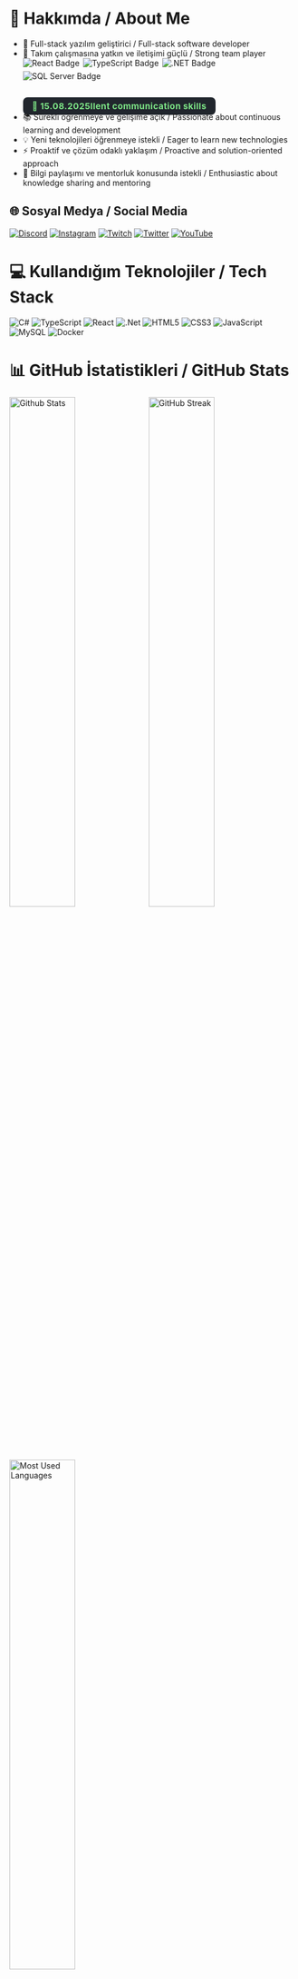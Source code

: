 # 💫 Hakkımda / About Me

- 🚀 Full-stack yazılım geliştirici / Full-stack software developer
- 👥 Takım çalışmasına yatkın ve iletişimi güçlü / Strong team player      <div style="margin-bottom:18px; display:flex; gap:6px; flex-wrap:wrap;">
        <img src="https://img.shields.io/badge/React-20232A?style=for-the-badge&logo=react&logoColor=61DAFB" alt="React Badge"/>
        <img src="https://img.shields.io/badge/TypeScript-007ACC?style=for-the-badge&logo=typescript&logoColor=white" alt="TypeScript Badge"/>
        <img src="https://img.shields.io/badge/.NET-512BD4?style=for-the-badge&logo=dotnet&logoColor=white" alt=".NET Badge"/>
        <img src="https://img.shields.io/badge/SQL%20Server-CC2927?style=for-the-badge&logo=microsoft-sql-server&logoColor=white" alt="SQL Server Badge"/>
      </div>
      <br>
      <div>
        <span style="background:#21262d; border-radius:8px; padding:6px 16px; color:#7ee787; font-size:1.08em; font-weight:700; letter-spacing:0.5px;">
          📅 15.08.2025llent communication skills
- 📚 Sürekli öğrenmeye ve gelişime açık / Passionate about continuous learning and development
- 💡 Yeni teknolojileri öğrenmeye istekli / Eager to learn new technologies
- ⚡ Proaktif ve çözüm odaklı yaklaşım / Proactive and solution-oriented approach
- 🤝 Bilgi paylaşımı ve mentorluk konusunda istekli / Enthusiastic about knowledge sharing and mentoring

## 🌐 Sosyal Medya / Social Media
[![Discord](https://img.shields.io/badge/Discord-%237289DA.svg?logo=discord&logoColor=white)](https://discord.gg/y68R7arX) 
[![Instagram](https://img.shields.io/badge/Instagram-%23E4405F.svg?logo=Instagram&logoColor=white)](https://instagram.com/polegut/) 
[![Twitch](https://img.shields.io/badge/Twitch-%239146FF.svg?logo=Twitch&logoColor=white)](https://twitch.tv/polegut) 
[![Twitter](https://img.shields.io/badge/Twitter-%231DA1F2.svg?logo=Twitter&logoColor=white)](https://twitter.com/polegut) 
[![YouTube](https://img.shields.io/badge/YouTube-%23FF0000.svg?logo=YouTube&logoColor=white)](https://youtube.com/channel/UCHrgDXcBzj-zxO_zueRr1rg)

# 💻 Kullandığım Teknolojiler / Tech Stack
![C#](https://img.shields.io/badge/c%23-%23239120.svg?style=for-the-badge&logo=c-sharp&logoColor=white) 
![TypeScript](https://img.shields.io/badge/typescript-%23007ACC.svg?style=for-the-badge&logo=typescript&logoColor=white) 
![React](https://img.shields.io/badge/react-%2320232a.svg?style=for-the-badge&logo=react&logoColor=%2361DAFB)
![.Net](https://img.shields.io/badge/.NET-5C2D91?style=for-the-badge&logo=.net&logoColor=white)
![HTML5](https://img.shields.io/badge/html5-%23E34F26.svg?style=for-the-badge&logo=html5&logoColor=white) 
![CSS3](https://img.shields.io/badge/css3-%231572B6.svg?style=for-the-badge&logo=css3&logoColor=white)
![JavaScript](https://img.shields.io/badge/javascript-%23323330.svg?style=for-the-badge&logo=javascript&logoColor=%23F7DF1E)
![MySQL](https://img.shields.io/badge/mysql-%2300f.svg?style=for-the-badge&logo=mysql&logoColor=white)
![Docker](https://img.shields.io/badge/docker-%230db7ed.svg?style=for-the-badge&logo=docker&logoColor=white)

# 📊 GitHub İstatistikleri / GitHub Stats
<div align-items="center">
  <img src="https://github-readme-stats.vercel.app/api?username=emirdnz&theme=dark&hide_border=true&include_all_commits=true&count_private=true" width="48%" alt="Github Stats"/>
  <img src="https://github-readme-streak-stats.herokuapp.com/?user=emirdnz&theme=dark&hide_border=true" width="48%" alt="GitHub Streak"/>
  <img src="https://github-readme-stats.vercel.app/api/top-langs/?username=emirdnz&theme=dark&hide_border=true&include_all_commits=true&count_private=true&layout=compact" width="48%" alt="Most Used Languages"/>
</div>

## 🚀 Gelecek Olan Projelerim / Upcoming Projects
<!-- 1. Proje -->
<table cellpadding="0" cellspacing="0" width="100%">
  <tr style="vertical-align:top;">    
    <td width="50%" valign="top"
        style="background:linear-gradient(135deg,#232526 0%,#414345 100%);border:1px solid #30363d;border-radius:20px;padding:36px 32px;margin:0 8px 36px 0;box-shadow:0 6px 32px #00000044;vertical-align:top;"><div style="display:flex; align-items:center; gap:16px; margin-bottom:16px;"><img src="https://img.icons8.com/?size=100&id=Y8iLfEJeABbG&format=png&color=000000" alt="Bus Ticket Icon" width="40"/><span style="color:#fff; font-size:2em; font-weight:1000; letter-spacing:1px; font-family:'Segoe UI Black', 'Arial Black', Arial, sans-serif;">
          Otobüs Bilet Sistemi
        </span>
      </div>
      <hr style="border:0; border-top:2px solid #fff; margin:8px 0 16px 0;">
      <div style="color:#b3bfc9; font-size:1.13em; margin-bottom:8px; font-weight:500;">
        Otobüs biletlerini çevrimiçi satma, rezervasyonları yönetme ve yolcu bilgilerini takip etme platformu.
      </div>
      <br>
      <div style="color:#b3bfc9; font-size:1.13em; margin-bottom:22px; font-weight:500;">
        Online bus ticket sales, reservation management, and passenger tracking platform.
      </div>
      <br>      <div style="margin-bottom:18px; display:flex; gap:6px; flex-wrap:wrap;">
        <img src="https://img.shields.io/badge/React-20232A?style=for-the-badge&logo=react&logoColor=61DAFB" alt="React Badge"/>
        <img src="https://img.shields.io/badge/TypeScript-007ACC?style=for-the-badge&logo=typescript&logoColor=white" alt="TypeScript Badge"/>
        <img src="https://img.shields.io/badge/.NET-512BD4?style=for-the-badge&logo=dotnet&logoColor=white" alt=".NET Badge"/>
        <img src="https://img.shields.io/badge/SQL%20Server-CC2927?style=for-the-badge&logo=microsoft-sql-server&logoColor=white" alt="SQL Server Badge"/>
      </div>
      <br>      <div>
        <span style="background:#21262d; border-radius:8px; padding:6px 16px; color:#7ee787; font-size:1.08em; font-weight:700; letter-spacing:0.5px;">          📅 30.08.2026
          <span style="color:#b3bfc9; font-size:0.95em; margin-left:8px;">
            | Tahmini Bitiş / Estimated Finish
          </span>
        </span><div style="margin-top:12px;">
          <img src="https://img.shields.io/badge/Status-Development-grey?style=flat&logo=github" alt="Development Badge" style="margin:3px;"/>
          <img src="https://img.shields.io/badge/In%20Progress-007bff?style=flat&logo=github&logoColor=white" alt="In Progress Badge" style="margin:3px;"/>
        </div>
      </div>
    </td>
    <!-- 2. Proje -->
    <td width="50%" valign="top"
        style="background:linear-gradient(135deg,#232526 0%,#414345 100%);border:1px solid #30363d;border-radius:20px;padding:36px 32px;margin:0 0 36px 8px;box-shadow:0 6px 32px #00000044;vertical-align:top;">      <div style="display:flex; align-items:center; gap:16px; margin-bottom:16px;">        <img src="https://cdn-icons-png.flaticon.com/512/2830/2830069.png" alt="Bank Icon" width="40"/>        <span style="color:#fff; font-size:2em; font-weight:1000; letter-spacing:1px; font-family:'Segoe UI Black', 'Arial Black', Arial, sans-serif;">
          Banka Sistemi
        </span>
      </div>
      <hr style="border:0; border-top:2px solid #fff; margin:8px 0 16px 0;">
      <div style="color:#b3bfc9; font-size:1.13em; margin-bottom:8px; font-weight:500;">
        Hesap açma, bakiye sorgulama, para yatırma/çekme ve müşteri işlemlerini yöneten temel bankacılık modülü.
      </div>
      <br>
      <div style="color:#b3bfc9; font-size:1.13em; margin-bottom:22px; font-weight:500;">
        Basic banking module for account opening, balance inquiry, deposit/withdrawal, and customer operations.
      </div>
      <br>      <div style="margin-bottom:18px; display:flex; gap:6px; flex-wrap:wrap;">
        <img src="https://img.shields.io/badge/React-20232A?style=for-the-badge&logo=react&logoColor=61DAFB" alt="React Badge"/>
        <img src="https://img.shields.io/badge/TypeScript-007ACC?style=for-the-badge&logo=typescript&logoColor=white" alt="TypeScript Badge"/>
        <img src="https://img.shields.io/badge/.NET-512BD4?style=for-the-badge&logo=dotnet&logoColor=white" alt=".NET Badge"/>
        <img src="https://img.shields.io/badge/SQL%20Server-CC2927?style=for-the-badge&logo=microsoft-sql-server&logoColor=white" alt="SQL Server Badge"/>
      </div>
      <br>
      <div>
        <span style="background:#21262d; border-radius:8px; padding:6px 16px; color:#7ee787; font-size:1.08em; font-weight:700; letter-spacing:0.5px;">          📅 30.08.2026
          <span style="color:#b3bfc9; font-size:0.95em; margin-left:8px;">
            | Tahmini Bitiş / Estimated Finish
          </span>
        </span>
        <div style="margin-top:12px;">
          <img src="https://img.shields.io/badge/Development-grey?style=flat&logo=github" alt="Development Badge" style="margin:3px;"/>
          <img src="https://img.shields.io/badge/In%20Progress-007bff?style=flat&logo=github&logoColor=white" alt="In Progress Badge" style="margin:3px;"/>
        </div>
      </div>
    </td>
  </tr>
  <tr style="vertical-align:top;">
    <!-- 3. Proje -->
    <td width="50%" valign="top"
        style="background:linear-gradient(135deg,#232526 0%,#414345 100%);border:1px solid #30363d;border-radius:20px;padding:36px 32px;margin:0 8px 36px 0;box-shadow:0 6px 32px #00000044;vertical-align:top;">      <div style="display:flex; align-items:center; gap:16px; margin-bottom:16px;">        <img src="https://cdn-icons-png.flaticon.com/512/2518/2518496.png" alt="Mobile Banking Icon" width="40"/>        <span style="color:#fff; font-size:2em; font-weight:1000; letter-spacing:1px; font-family:'Segoe UI Black', 'Arial Black', Arial, sans-serif;">
          Mobil Banka Uygulaması
        </span>
      </div>
      <hr style="border:0; border-top:2px solid #fff; margin:8px 0 16px 0;">
      <div style="color:#b3bfc9; font-size:1.13em; margin-bottom:8px; font-weight:500;">
        Akıllı telefon ve tabletler için optimize edilmiş; kullanıcı dostu arayüzle bankacılık işlemlerini mobilde sunan uygulama.
      </div>
      <br>
      <div style="color:#b3bfc9; font-size:1.13em; margin-bottom:22px; font-weight:500;">
        Mobile banking app optimized for smartphones and tablets with user-friendly interface.
      </div>
      <br>      <div style="margin-bottom:18px; display:flex; gap:6px; flex-wrap:wrap;">
        <img src="https://img.shields.io/badge/React-20232A?style=for-the-badge&logo=react&logoColor=61DAFB" alt="React Badge"/>
        <img src="https://img.shields.io/badge/TypeScript-007ACC?style=for-the-badge&logo=typescript&logoColor=white" alt="TypeScript Badge"/>
        <img src="https://img.shields.io/badge/.NET-512BD4?style=for-the-badge&logo=dotnet&logoColor=white" alt=".NET Badge"/>
        <img src="https://img.shields.io/badge/SQL%20Server-CC2927?style=for-the-badge&logo=microsoft-sql-server&logoColor=white" alt="SQL Server Badge"/>
      </div>
      <br>
      <div>
        <span style="background:#21262d; border-radius:8px; padding:6px 16px; color:#7ee787; font-size:1.08em; font-weight:700; letter-spacing:0.5px;">          📅 30.08.2026
          <span style="color:#b3bfc9; font-size:0.95em; margin-left:8px;">
            | Tahmini Bitiş / Estimated Finish
          </span>
        </span>
        <div style="margin-top:12px;">
          <img src="https://img.shields.io/badge/Development-grey?style=flat&logo=github" alt="Development Badge" style="margin:3px;"/>
          <img src="https://img.shields.io/badge/In%20Progress-007bff?style=flat&logo=github&logoColor=white" alt="In Progress Badge" style="margin:3px;"/>
        </div>
      </div>
    </td>
    <!-- 4. Proje -->
    <td width="50%" valign="top"
        style="background:linear-gradient(135deg,#232526 0%,#414345 100%);border:1px solid #30363d;border-radius:20px;padding:36px 32px;margin:0 0 36px 8px;box-shadow:0 6px 32px #00000044;vertical-align:top;">      <div style="display:flex; align-items:center; gap:16px; margin-bottom:16px;">        <img src="https://cdn-icons-png.flaticon.com/512/3731/3731166.png" alt="ATM Icon" width="40"/>
        <span style="color:#fff; font-size:2em; font-weight:1000; letter-spacing:1px; font-family:'Segoe UI Black', 'Arial Black', Arial, sans-serif;">
          ATM Simülasyonu
        </span>
      </div>
      <hr style="border:0; border-top:2px solid #fff; margin:8px 0 16px 0;">
      <div style="color:#b3bfc9; font-size:1.13em; margin-bottom:8px; font-weight:500;">
        ATM cihaz simülasyonu; kart okuma, PIN doğrulama, para çekme/yatırma ve fiş basma gibi işlevleri içeriyor.
      </div>
      <br>
      <div style="color:#b3bfc9; font-size:1.13em; margin-bottom:22px; font-weight:500;">
        ATM device simulation with card reading, PIN verification, cash withdrawal/deposit, and receipt printing.
      </div>
      <br>      <div style="margin-bottom:18px; display:flex; gap:6px; flex-wrap:wrap;">
        <img src="https://img.shields.io/badge/React-20232A?style=for-the-badge&logo=react&logoColor=61DAFB" alt="React Badge"/>
        <img src="https://img.shields.io/badge/TypeScript-007ACC?style=for-the-badge&logo=typescript&logoColor=white" alt="TypeScript Badge"/>
        <img src="https://img.shields.io/badge/.NET-512BD4?style=for-the-badge&logo=dotnet&logoColor=white" alt=".NET Badge"/>
        <img src="https://img.shields.io/badge/SQL%20Server-CC2927?style=for-the-badge&logo=microsoft-sql-server&logoColor=white" alt="SQL Server Badge"/>
      </div>
      <br>
      <div>
        <span style="background:#21262d; border-radius:8px; padding:6px 16px; color:#7ee787; font-size:1.08em; font-weight:700; letter-spacing:0.5px;">          📅 30.08.2026
          <span style="color:#b3bfc9; font-size:0.95em; margin-left:8px;">
            | Tahmini Bitiş / Estimated Finish
          </span>
        </span>
        <div style="margin-top:12px;">
          <img src="https://img.shields.io/badge/Development-grey?style=flat&logo=github" alt="Development Badge" style="margin:3px;"/>
          <img src="https://img.shields.io/badge/In%20Progress-007bff?style=flat&logo=github&logoColor=white" alt="In Progress Badge" style="margin:3px;"/>
        </div>
      </div>
    </td>
  </tr>
  <tr style="vertical-align:top;">
    <!-- 5. Proje -->
    <td width="50%" valign="top"
        style="background:linear-gradient(135deg,#232526 0%,#414345 100%);border:1px solid #30363d;border-radius:20px;padding:36px 32px;margin:0 8px 36px 0;box-shadow:0 6px 32px #00000044;vertical-align:top;">      <div style="display:flex; align-items:center; gap:16px; margin-bottom:16px;">        <img src="https://cdn-icons-png.flaticon.com/512/5847/5847169.png" alt="Machine Automation Icon" width="40"/>        <span style="color:#fff; font-size:2em; font-weight:1000; letter-spacing:1px; font-family:'Segoe UI Black', 'Arial Black', Arial, sans-serif;">
          CNC Makine Otomasyonu
        </span>
      </div>
      <hr style="border:0; border-top:2px solid #fff; margin:8px 0 16px 0;">
      <div style="color:#b3bfc9; font-size:1.13em; margin-bottom:8px; font-weight:500;">
        CNC makinelerindeki iş emirlerini otomatik sıraya koyup kontrol eden, süreç bildirimleriyle üretimi izleyen kontrol sistemi.
      </div>
      <br>
      <div style="color:#b3bfc9; font-size:1.13em; margin-bottom:22px; font-weight:500;">
        Control system for automating job orders and monitoring production in CNC machines with process notifications.
      </div>
      <br>      <div style="margin-bottom:18px; display:flex; gap:6px; flex-wrap:wrap;">
        <img src="https://img.shields.io/badge/React-20232A?style=for-the-badge&logo=react&logoColor=61DAFB" alt="React Badge"/>
        <img src="https://img.shields.io/badge/TypeScript-007ACC?style=for-the-badge&logo=typescript&logoColor=white" alt="TypeScript Badge"/>
        <img src="https://img.shields.io/badge/.NET-512BD4?style=for-the-badge&logo=dotnet&logoColor=white" alt=".NET Badge"/>
        <img src="https://img.shields.io/badge/SignalR/WebSocket-6DB33F?style=for-the-badge&logo=websocket&logoColor=white" alt="SignalR Badge"/>
        <img src="https://img.shields.io/badge/SQL%20Server-CC2927?style=for-the-badge&logo=microsoft-sql-server&logoColor=white" alt="SQL Server Badge"/>
      </div>
      <br>
      <div>
        <span style="background:#21262d; border-radius:8px; padding:6px 16px; color:#7ee787; font-size:1.08em; font-weight:700; letter-spacing:0.5px;">          📅 30.08.2026
          <span style="color:#b3bfc9; font-size:0.95em; margin-left:8px;">
            | Tahmini Bitiş / Estimated Finish
          </span>
        </span>
        <div style="margin-top:12px;">
          <img src="https://img.shields.io/badge/Development-grey?style=flat&logo=github" alt="Development Badge" style="margin:3px;"/>
          <img src="https://img.shields.io/badge/In%20Progress-007bff?style=flat&logo=github&logoColor=white" alt="In Progress Badge" style="margin:3px;"/>
        </div>
      </div>
    </td>
    <!-- 6. Proje -->
    <td width="50%" valign="top"
        style="background:linear-gradient(135deg,#232526 0%,#414345 100%);border:1px solid #30363d;border-radius:20px;padding:36px 32px;margin:0 0 36px 8px;box-shadow:0 6px 32px #00000044;vertical-align:top;">      <div style="display:flex; align-items:center; gap:16px; margin-bottom:16px;">        <img src="https://cdn-icons-png.flaticon.com/512/8635/8635521.png" alt="Blog Icon" width="40"/>        <span style="color:#fff; font-size:2em; font-weight:1000; letter-spacing:1px; font-family:'Segoe UI Black', 'Arial Black', Arial, sans-serif;">
          Kişisel Blog Sitesi
        </span>
      </div>
      <hr style="border:0; border-top:2px solid #fff; margin:8px 0 16px 0;">
      <div style="color:#b3bfc9; font-size:1.13em; margin-bottom:8px; font-weight:500;">
        Kullanıcının yazılarını oluşturup düzenleyebileceği, kategori ve etiketlerle içerik yönetimi sunan kişisel blog CMS’i.
      </div>
      <br>
      <div style="color:#b3bfc9; font-size:1.13em; margin-bottom:22px; font-weight:500;">
        Personal blog CMS for creating, editing posts and managing content with categories and tags.
      </div>
      <br>      <div style="margin-bottom:18px; display:flex; gap:6px; flex-wrap:wrap;">
        <img src="https://img.shields.io/badge/React-20232A?style=for-the-badge&logo=react&logoColor=61DAFB" alt="React Badge"/>
        <img src="https://img.shields.io/badge/TypeScript-007ACC?style=for-the-badge&logo=typescript&logoColor=white" alt="TypeScript Badge"/>
        <img src="https://img.shields.io/badge/.NET-512BD4?style=for-the-badge&logo=dotnet&logoColor=white" alt=".NET Badge"/>
        <img src="https://img.shields.io/badge/SQL%20Server-CC2927?style=for-the-badge&logo=microsoft-sql-server&logoColor=white" alt="SQL Server Badge"/>
      </div>
      <br>
      <div>
        <span style="background:#21262d; border-radius:8px; padding:6px 16px; color:#7ee787; font-size:1.08em; font-weight:700; letter-spacing:0.5px;">          📅 30.08.2026
          <span style="color:#b3bfc9; font-size:0.95em; margin-left:8px;">
            | Tahmini Bitiş / Estimated Finish
          </span>
        </span>
        <div style="margin-top:12px;">
          <img src="https://img.shields.io/badge/Development-grey?style=flat&logo=github" alt="Development Badge" style="margin:3px;"/>
          <img src="https://img.shields.io/badge/In%20Progress-007bff?style=flat&logo=github&logoColor=white" alt="In Progress Badge" style="margin:3px;"/>
        </div>
      </div>
    </td>
  </tr>
  <tr style="vertical-align:top;">
    <!-- 7. Proje -->
    <td width="50%" valign="top"
        style="background:linear-gradient(135deg,#232526 0%,#414345 100%);border:1px solid #30363d;border-radius:20px;padding:36px 32px;margin:0 8px 36px 0;box-shadow:0 6px 32px #00000044;vertical-align:top;">      <div style="display:flex; align-items:center; gap:16px; margin-bottom:16px;">        <img src="https://cdn-icons-png.flaticon.com/512/8382/8382834.png" alt="HR System Icon" width="40"/>        <span style="color:#fff; font-size:2em; font-weight:1000; letter-spacing:1px; font-family:'Segoe UI Black', 'Arial Black', Arial, sans-serif;">
          İnsan Kaynakları Sistemi
        </span>
      </div>
      <hr style="border:0; border-top:2px solid #fff; margin:8px 0 16px 0;">      <div style="color:#b3bfc9; font-size:1.13em; margin-bottom:8px; font-weight:500;">
        İşe alım, personel verileri, izin ve puantaj takibi gibi insan kaynakları süreçlerini yöneten panel.
        <br><span style="color:#f39c12; font-weight:700; margin-top:6px; display:inline-block;">⚠️ This is a school project</span>
      </div>
      <br>
      <div style="color:#b3bfc9; font-size:1.13em; margin-bottom:22px; font-weight:500;">
        HR panel for recruitment, personnel data, leave and payroll tracking.
      </div>
      <br>      <div style="margin-bottom:18px; display:flex; gap:6px; flex-wrap:wrap;">
        <img src="https://img.shields.io/badge/React-20232A?style=for-the-badge&logo=react&logoColor=61DAFB" alt="React Badge"/>
        <img src="https://img.shields.io/badge/TypeScript-007ACC?style=for-the-badge&logo=typescript&logoColor=white" alt="TypeScript Badge"/>
        <img src="https://img.shields.io/badge/.NET-512BD4?style=for-the-badge&logo=dotnet&logoColor=white" alt=".NET Badge"/>
        <img src="https://img.shields.io/badge/SQL%20Server-CC2927?style=for-the-badge&logo=microsoft-sql-server&logoColor=white" alt="SQL Server Badge"/>
      </div>
      <br>
      <div>
        <span style="background:#21262d; border-radius:8px; padding:6px 16px; color:#7ee787; font-size:1.08em; font-weight:700; letter-spacing:0.5px;">          📅 30.08.2026
          <span style="color:#b3bfc9; font-size:0.95em; margin-left:8px;">
            | Tahmini Bitiş / Estimated Finish
          </span>
        </span>
        <div style="margin-top:12px;">
          <img src="https://img.shields.io/badge/Development-grey?style=flat&logo=github" alt="Development Badge" style="margin:3px;"/>
          <img src="https://img.shields.io/badge/In%20Progress-007bff?style=flat&logo=github&logoColor=white" alt="In Progress Badge" style="margin:3px;"/>
        </div>
      </div>
    </td>
    <!-- 8. Proje -->
    <td width="50%" valign="top"
        style="background:linear-gradient(135deg,#232526 0%,#414345 100%);border:1px solid #30363d;border-radius:20px;padding:36px 32px;margin:0 0 36px 8px;box-shadow:0 6px 32px #00000044;vertical-align:top;">      <div style="display:flex; align-items:center; gap:16px; margin-bottom:16px;">        <img src="https://cdn-icons-png.flaticon.com/512/5968/5968217.png" alt="Amazon Icon" width="40"/>        <span style="color:#fff; font-size:2em; font-weight:1000; letter-spacing:1px; font-family:'Segoe UI Black', 'Arial Black', Arial, sans-serif;">
          Amazon E-Ticaret Klonu
        </span>
      </div>
      <hr style="border:0; border-top:2px solid #fff; margin:8px 0 16px 0;">      <div style="color:#b3bfc9; font-size:1.13em; margin-bottom:8px; font-weight:500;">
        Ürün listeleme, sepet, ödeme entegrasyonu ve kullanıcı profili yönetimini barındıran e-ticaret klon uygulaması.
        <br><span style="color:#f39c12; font-weight:700; margin-top:6px; display:inline-block;">⚠️ This is a school project</span>
      </div>
      <br>
      <div style="color:#b3bfc9; font-size:1.13em; margin-bottom:22px; font-weight:500;">
        E-commerce clone app with product listing, cart, payment integration and user profile management.
      </div>
      <br>      <div style="margin-bottom:18px; display:flex; gap:6px; flex-wrap:wrap;">
        <img src="https://img.shields.io/badge/React-20232A?style=for-the-badge&logo=react&logoColor=61DAFB" alt="React Badge"/>
        <img src="https://img.shields.io/badge/TypeScript-007ACC?style=for-the-badge&logo=typescript&logoColor=white" alt="TypeScript Badge"/>
        <img src="https://img.shields.io/badge/.NET-512BD4?style=for-the-badge&logo=dotnet&logoColor=white" alt=".NET Badge"/>
        <img src="https://img.shields.io/badge/SQL%20Server-CC2927?style=for-the-badge&logo=microsoft-sql-server&logoColor=white" alt="SQL Server Badge"/>
      </div>
      <br>
      <div>
        <span style="background:#21262d; border-radius:8px; padding:6px 16px; color:#7ee787; font-size:1.08em; font-weight:700; letter-spacing:0.5px;">          📅 30.08.2026
          <span style="color:#b3bfc9; font-size:0.95em; margin-left:8px;">
            | Tahmini Bitiş / Estimated Finish
          </span>
        </span>
        <div style="margin-top:12px;">
          <img src="https://img.shields.io/badge/Development-grey?style=flat&logo=github" alt="Development Badge" style="margin:3px;"/>
          <img src="https://img.shields.io/badge/In%20Progress-007bff?style=flat&logo=github&logoColor=white" alt="In Progress Badge" style="margin:3px;"/>
        </div>
      </div>
    </td>
  </tr>
  <tr>
    <!-- 9. Proje -->
    <td width="50%" valign="top"
        style="background:linear-gradient(135deg,#232526 0%,#414345 100%);
               border:1px solid #30363d;
               border-radius:20px;
               padding:36px 32px;
               margin:0 8px 36px 0;
               box-shadow:0 6px 32px #00000044;">
      <div style="display:flex; align-items:center; gap:16px; margin-bottom:16px;">        <img src="https://cdn-icons-png.flaticon.com/512/8090/8090438.png" alt="Restaurant Menu Icon" width="40"/>        <span style="color:#fff; font-size:2em; font-weight:1000; letter-spacing:1px; font-family:'Segoe UI Black', 'Arial Black', Arial, sans-serif;">
          Restoran Menü Yönetimi
        </span>
      </div>
      <hr style="border:0; border-top:2px solid #fff; margin:8px 0 16px 0;">      <div style="color:#b3bfc9; font-size:1.13em; margin-bottom:8px; font-weight:500;">
        Restoranlardaki menü öğelerini yönetme, kategori ve fiyatlandırma ekleme/çıkarma işlemlerini kolaylaştıran sistem.
        <br><span style="color:#f39c12; font-weight:700; margin-top:6px; display:inline-block;">⚠️ This is a school project</span>
      </div>
      <br>
      <div style="color:#b3bfc9; font-size:1.13em; margin-bottom:22px; font-weight:500;">
        System for managing restaurant menu items, categories and pricing.
      </div>
      <br>      <div style="margin-bottom:18px; display:flex; gap:6px; flex-wrap:wrap;">
        <img src="https://img.shields.io/badge/React-20232A?style=for-the-badge&logo=react&logoColor=61DAFB" alt="React Badge"/>
        <img src="https://img.shields.io/badge/TypeScript-007ACC?style=for-the-badge&logo=typescript&logoColor=white" alt="TypeScript Badge"/>
        <img src="https://img.shields.io/badge/.NET-512BD4?style=for-the-badge&logo=dotnet&logoColor=white" alt=".NET Badge"/>
        <img src="https://img.shields.io/badge/SQL%20Server-CC2927?style=for-the-badge&logo=microsoft-sql-server&logoColor=white" alt="SQL Server Badge"/>
      </div>
      <br>
      <div>
        <span style="background:#21262d; border-radius:8px; padding:6px 16px; color:#7ee787; font-size:1.08em; font-weight:700; letter-spacing:0.5px;">          📅 30.08.2026
          <span style="color:#b3bfc9; font-size:0.95em; margin-left:8px;">
            | Tahmini Bitiş / Estimated Finish
          </span>
        </span>
        <div style="margin-top:12px;">
          <img src="https://img.shields.io/badge/Development-grey?style=flat&logo=github" alt="Development Badge" style="margin:3px;"/>
          <img src="https://img.shields.io/badge/In%20Progress-007bff?style=flat&logo=github&logoColor=white" alt="In Progress Badge" style="margin:3px;"/>
        </div>
      </div>
    </td>
  </tr>
  <tr>
    <!-- 10. Proje -->
    <td width="50%" valign="top"
        style="background:linear-gradient(135deg,#232526 0%,#414345 100%);
               border:1px solid #30363d;
               border-radius:20px;
               padding:36px 32px;
               margin:0 0 36px 8px;
               box-shadow:0 6px 32px #00000044;">
      <div style="display:flex; align-items:center; gap:16px; margin-bottom:16px;">        <img src="https://cdn-icons-png.flaticon.com/512/5968/5968756.png" alt="Discord Icon" width="40"/>        <span style="color:#fff; font-size:2em; font-weight:1000; letter-spacing:1px; font-family:'Segoe UI Black', 'Arial Black', Arial, sans-serif;">
          Discord Bot Uygulaması
        </span>
      </div>
      <hr style="border:0; border-top:2px solid #fff; margin:8px 0 16px 0;">
      <div style="color:#b3bfc9; font-size:1.13em; margin-bottom:8px; font-weight:500;">
        Discord sunucularında moderasyon, komut yönetimi ve otomatik bildirimler yapabilen bot altyapısı.
      </div>
      <br>
      <div style="color:#b3bfc9; font-size:1.13em; margin-bottom:22px; font-weight:500;">
        Discord bot infrastructure for moderation, command management and automatic notifications.
      </div>
      <br>      <div style="margin-bottom:18px; display:flex; gap:6px; flex-wrap:wrap;">
        <img src="https://img.shields.io/badge/C%23-239120?style=for-the-badge&logo=c-sharp&logoColor=white" alt="C# Badge"/>
        <img src="https://img.shields.io/badge/Discord.Net-5865F2?style=for-the-badge&logo=discord&logoColor=white" alt="Discord.Net Badge"/>
        <img src="https://img.shields.io/badge/.NET-512BD4?style=for-the-badge&logo=dotnet&logoColor=white" alt=".NET Badge"/>
        <img src="https://img.shields.io/badge/SQLite-003B57?style=for-the-badge&logo=sqlite&logoColor=white" alt="SQLite Badge"/>
      </div>
      <br>
      <div>
        <span style="background:#21262d; border-radius:8px; padding:6px 16px; color:#7ee787; font-size:1.08em; font-weight:700; letter-spacing:0.5px;">          📅 30.08.2026
          <span style="color:#b3bfc9; font-size:0.95em; margin-left:8px;">
            | Tahmini Bitiş / Estimated Finish
          </span>
        </span>
        <div style="margin-top:12px;">
          <img src="https://img.shields.io/badge/Development-grey?style=flat&logo=github" alt="Development Badge" style="margin:3px;"/>
          <img src="https://img.shields.io/badge/In%20Progress-007bff?style=flat&logo=github&logoColor=white" alt="In Progress Badge" style="margin:3px;"/>
        </div>
      </div>
    </td>
  </tr>
  <tr>
    <!-- 11. Proje -->
    <td width="50%" valign="top"
        style="background:linear-gradient(135deg,#232526 0%,#414345 100%);
               border:2px solid #2ecc71;
               border-radius:20px;
               padding:36px 32px;
               margin:0 8px 36px 0;
               box-shadow:0 6px 32px #00000044;">      <div style="display:flex; align-items:center; gap:16px; margin-bottom:16px;">        <img src="https://cdn-icons-png.flaticon.com/512/4876/4876647.png" alt="CNC Website Icon" width="40"/>        <span style="color:#2ecc71; font-size:2em; font-weight:1000; letter-spacing:1px; font-family:'Segoe UI Black', 'Arial Black', Arial, sans-serif;">
          CNC Kurumsal Web Sitesi
        </span>
      </div>
      <hr style="border:0; border-top:2px solid #2ecc71; margin:8px 0 16px 0;">
      <div style="color:#b3bfc9; font-size:1.13em; margin-bottom:8px; font-weight:500;">
        ✅ <b>Proje tamamlandı!</b> <br>
        Emir Otomat CNC’nin ürün tanıtımı, teknik çizim yükleme ve teklif alma formu içeren kurumsal web sitesi.
      </div>
      <br>
      <div style="color:#b3bfc9; font-size:1.13em; margin-bottom:22px; font-weight:500;">
        ✅ <b>Project completed!</b> <br>
        Corporate website for Emir Otomat CNC with product showcase, technical drawing upload and quotation form.
      </div>
      <br>      <div style="margin-bottom:18px; display:flex; gap:6px; flex-wrap:wrap;">
        <img src="https://img.shields.io/badge/React-20232A?style=for-the-badge&logo=react&logoColor=61DAFB" alt="React Badge"/>
        <img src="https://img.shields.io/badge/TypeScript-007ACC?style=for-the-badge&logo=typescript&logoColor=white" alt="TypeScript Badge"/>
        <img src="https://img.shields.io/badge/.NET-512BD4?style=for-the-badge&logo=dotnet&logoColor=white" alt=".NET Badge"/>
        <img src="https://img.shields.io/badge/SQL%20Server-CC2927?style=for-the-badge&logo=microsoft-sql-server&logoColor=white" alt="SQL Server Badge"/>
      </div>
      <br>
      <div>
        <span style="background:#21262d; border-radius:8px; padding:6px 16px; color:#2ecc71; font-size:1.08em; font-weight:700; letter-spacing:0.5px;">
          🏁 TAMAMLANDI / COMPLETED
        </span>
        <div style="margin-top:12px;">
          <img src="https://img.shields.io/badge/Completed-2ecc71?style=flat&logo=github&logoColor=white" alt="Completed Badge" style="margin:3px;"/>
        </div>
      </div>
    </td>
    <!-- 12. Proje -->
    <td width="50%" valign="top"
        style="background:linear-gradient(135deg,#232526 0%,#414345 100%);
               border:1px solid #30363d;
               border-radius:20px;
               padding:36px 32px;
               margin:0 0 36px 8px;
               box-shadow:0 6px 32px #00000044;">      <div style="display:flex; align-items:center; gap:16px; margin-bottom:16px;">        <img src="https://cdn-icons-png.flaticon.com/512/3387/3387987.png" alt="Corporate Website Icon" width="40"/>        <span style="color:#fff; font-size:2em; font-weight:1000; letter-spacing:1px; font-family:'Segoe UI Black', 'Arial Black', Arial, sans-serif;">
          Kurumsal Web Siteleri
        </span>
      </div>
      <hr style="border:0; border-top:2px solid #fff; margin:8px 0 16px 0;">
      <div style="color:#b3bfc9; font-size:1.13em; margin-bottom:8px; font-weight:500;">
        Deniz Holding ve bağlı birimlerinin kurumsal tanıtım, hizmet ve iletişim bilgilerini sunan üç ayrı web sitesi.
      </div>
      <br>
      <div style="color:#b3bfc9; font-size:1.13em; margin-bottom:22px; font-weight:500;">
        Three corporate websites for Deniz Holding and its subsidiaries.
      </div>
      <br>      <div style="margin-bottom:18px; display:flex; gap:6px; flex-wrap:wrap;">
        <img src="https://img.shields.io/badge/React-20232A?style=for-the-badge&logo=react&logoColor=61DAFB" alt="React Badge"/>
        <img src="https://img.shields.io/badge/TypeScript-007ACC?style=for-the-badge&logo=typescript&logoColor=white" alt="TypeScript Badge"/>
        <img src="https://img.shields.io/badge/.NET-512BD4?style=for-the-badge&logo=dotnet&logoColor=white" alt=".NET Badge"/>
        <img src="https://img.shields.io/badge/SQL%20Server-CC2927?style=for-the-badge&logo=microsoft-sql-server&logoColor=white" alt="SQL Server Badge"/>
      </div>
      <br>
      <div>
        <span style="background:#21262d; border-radius:8px; padding:6px 16px; color:#7ee787; font-size:1.08em; font-weight:700; letter-spacing:0.5px;">          📅 30.08.2026
          <span style="color:#b3bfc9; font-size:0.95em; margin-left:8px;">
            | Tahmini Bitiş / Estimated Finish
          </span>
        </span>
        <div style="margin-top:12px;">
          <img src="https://img.shields.io/badge/Development-grey?style=flat&logo=github" alt="Development Badge" style="margin:3px;"/>
          <img src="https://img.shields.io/badge/In%20Progress-007bff?style=flat&logo=github&logoColor=white" alt="In Progress Badge" style="margin:3px;"/>
        </div>
      </div>
    </td>
  </tr>
  <tr>
    <!-- 13. Proje -->
    <td width="50%" valign="top"
        style="background:linear-gradient(135deg,#232526 0%,#414345 100%);
               border:1px solid #30363d;
               border-radius:20px;
               padding:36px 32px;
               margin:0 8px 36px 0;
               box-shadow:0 6px 32px #00000044;">      <div style="display:flex; align-items:center; gap:16px; margin-bottom:16px;">        <img src="https://cdn-icons-png.flaticon.com/512/3334/3334886.png" alt="Templates Icon" width="40"/>        <span style="color:#fff; font-size:2em; font-weight:1000; letter-spacing:1px; font-family:'Segoe UI Black', 'Arial Black', Arial, sans-serif;">
          React Web Şablonları
        </span>
      </div>
      <hr style="border:0; border-top:2px solid #fff; margin:8px 0 16px 0;">
      <div style="color:#b3bfc9; font-size:1.13em; margin-bottom:8px; font-weight:500;">
        Farklı tema ve düzenlerde, hazır bileşenlerle hızlıca proje başlatmaya yarayan React şablon paketi.
      </div>
      <br>
      <div style="color:#b3bfc9; font-size:1.13em; margin-bottom:22px; font-weight:500;">
        React template pack for quickly starting projects with ready-made components and different layouts.
      </div>
      <br>      <div style="margin-bottom:18px; display:flex; gap:6px; flex-wrap:wrap;">
        <img src="https://img.shields.io/badge/React-20232A?style=for-the-badge&logo=react&logoColor=61DAFB" alt="React Badge"/>
        <img src="https://img.shields.io/badge/TypeScript-007ACC?style=for-the-badge&logo=typescript&logoColor=white" alt="TypeScript Badge"/>
        <img src="https://img.shields.io/badge/Storybook-FF4785?style=for-the-badge&logo=storybook&logoColor=white" alt="Storybook Badge"/>
        <img src="https://img.shields.io/badge/NPM-CB3837?style=for-the-badge&logo=npm&logoColor=white" alt="NPM Badge"/>
      </div>
      <br>
      <div>
        <span style="background:#21262d; border-radius:8px; padding:6px 16px; color:#7ee787; font-size:1.08em; font-weight:700; letter-spacing:0.5px;">          📅 30.08.2026
          <span style="color:#b3bfc9; font-size:0.95em; margin-left:8px;">
            | Tahmini Bitiş / Estimated Finish
          </span>
        </span>
        <div style="margin-top:12px;">
          <img src="https://img.shields.io/badge/Development-grey?style=flat&logo=github" alt="Development Badge" style="margin:3px;"/>
          <img src="https://img.shields.io/badge/In%20Progress-007bff?style=flat&logo=github&logoColor=white" alt="In Progress Badge" style="margin:3px;"/>
        </div>
      </div>
    </td>
    <!-- 14. Proje -->
    <td width="50%" valign="top"
        style="background:linear-gradient(135deg,#232526 0%,#414345 100%);
               border:1px solid #30363d;
               border-radius:20px;
               padding:36px 32px;
               margin:0 0 36px 8px;
               box-shadow:0 6px 32px #00000044;">      <div style="display:flex; align-items:center; gap:16px; margin-bottom:16px;">        <img src="https://cdn-icons-png.flaticon.com/512/3004/3004458.png" alt="Hospital Appointment Icon" width="40"/>        <span style="color:#fff; font-size:2em; font-weight:1000; letter-spacing:1px; font-family:'Segoe UI Black', 'Arial Black', Arial, sans-serif;">
          Hastane Randevu Sistemi
        </span>
      </div>
      <hr style="border:0; border-top:2px solid #fff; margin:8px 0 16px 0;">
      <div style="color:#b3bfc9; font-size:1.13em; margin-bottom:8px; font-weight:500;">
        Hastaların doktor ve poliklinik randevularını online almasını, değişiklik ve iptallerini yapmasını sağlayan sistem.
      </div>
      <br>
      <div style="color:#b3bfc9; font-size:1.13em; margin-bottom:22px; font-weight:500;">
        System for patients to book, change and cancel doctor and clinic appointments online.
      </div>
      <br>      <div style="margin-bottom:18px; display:flex; gap:6px; flex-wrap:wrap;">
        <img src="https://img.shields.io/badge/React-20232A?style=for-the-badge&logo=react&logoColor=61DAFB" alt="React Badge"/>
        <img src="https://img.shields.io/badge/TypeScript-007ACC?style=for-the-badge&logo=typescript&logoColor=white" alt="TypeScript Badge"/>
        <img src="https://img.shields.io/badge/.NET-512BD4?style=for-the-badge&logo=dotnet&logoColor=white" alt=".NET Badge"/>
        <img src="https://img.shields.io/badge/SQL%20Server-CC2927?style=for-the-badge&logo=microsoft-sql-server&logoColor=white" alt="SQL Server Badge"/>
      </div>
      <br>
      <div>
        <span style="background:#21262d; border-radius:8px; padding:6px 16px; color:#7ee787; font-size:1.08em; font-weight:700; letter-spacing:0.5px;">          📅 30.08.2026
          <span style="color:#b3bfc9; font-size:0.95em; margin-left:8px;">
            | Tahmini Bitiş / Estimated Finish
          </span>
        </span>
        <div style="margin-top:12px;">
          <img src="https://img.shields.io/badge/Development-grey?style=flat&logo=github" alt="Development Badge" style="margin:3px;"/>
          <img src="https://img.shields.io/badge/In%20Progress-007bff?style=flat&logo=github&logoColor=white" alt="In Progress Badge" style="margin:3px;"/>
        </div>
      </div>
    </td>
  </tr>
  <tr>
    <!-- 15. Proje -->
    <td width="50%" valign="top"
        style="background:linear-gradient(135deg,#232526 0%,#414345 100%);
               border:1px solid #30363d;               border-radius:20px;
               padding:36px 32px;
               margin:0 8px 36px 0;
               box-shadow:0 6px 32px #00000044;">      <div style="display:flex; align-items:center; gap:16px; margin-bottom:16px;">        <img src="https://cdn-icons-png.flaticon.com/512/3500/3500833.png" alt="Order Workflow Icon" width="40"/>        <span style="color:#fff; font-size:2em; font-weight:1000; letter-spacing:1px; font-family:'Segoe UI Black', 'Arial Black', Arial, sans-serif;">
          Sipariş Yönetim Platformu
        </span>
      </div>
      <hr style="border:0; border-top:2px solid #fff; margin:8px 0 16px 0;">
      <div style="color:#b3bfc9; font-size:1.13em; margin-bottom:8px; font-weight:500;">
        Üretim siparişlerinin girişinden faturalamaya kadar tüm aşamaları (onay, üretim takibi, bildirim, vade yönetimi) yöneten merkezi platform.
      </div>
      <br>
      <div style="color:#b3bfc9; font-size:1.13em; margin-bottom:22px; font-weight:500;">
        Central platform for managing all stages of production orders from entry to invoicing (approval, tracking, notifications, maturity management).
      </div>
      <br>      <div style="margin-bottom:18px; display:flex; gap:6px; flex-wrap:wrap;">
        <img src="https://img.shields.io/badge/React-20232A?style=for-the-badge&logo=react&logoColor=61DAFB" alt="React Badge"/>
        <img src="https://img.shields.io/badge/TypeScript-007ACC?style=for-the-badge&logo=typescript&logoColor=white" alt="TypeScript Badge"/>
        <img src="https://img.shields.io/badge/.NET-512BD4?style=for-the-badge&logo=dotnet&logoColor=white" alt=".NET Badge"/>
        <img src="https://img.shields.io/badge/SignalR/WebSocket-6DB33F?style=for-the-badge&logo=websocket&logoColor=white" alt="SignalR Badge"/>
        <img src="https://img.shields.io/badge/SQL%20Server-CC2927?style=for-the-badge&logo=microsoft-sql-server&logoColor=white" alt="SQL Server Badge"/>
      </div>
      <br>
      <div>
        <span style="background:#21262d; border-radius:8px; padding:6px 16px; color:#7ee787; font-size:1.08em; font-weight:700; letter-spacing:0.5px;">          📅 30.08.2026
          <span style="color:#b3bfc9; font-size:0.95em; margin-left:8px;">
            | Tahmini Bitiş / Estimated Finish
          </span>
        </span>
        <div style="margin-top:12px;">
          <img src="https://img.shields.io/badge/Development-grey?style=flat&logo=github" alt="Development Badge" style="margin:3px;"/>
          <img src="https://img.shields.io/badge/In%20Progress-007bff?style=flat&logo=github&logoColor=white" alt="In Progress Badge" style="margin:3px;"/>
        </div>
      </div>
    </td>
    <!-- 16. Proje -->
    <td width="50%" valign="top"
        style="background:linear-gradient(135deg,#232526 0%,#414345 100%);               border:1px solid #30363d;               border-radius:20px;
               padding:36px 32px;
               margin:0 0 36px 8px;
               box-shadow:0 6px 32px #00000044;">      <div style="display:flex; align-items:center; gap:16px; margin-bottom:16px;">
        <img src="https://cdn-icons-png.flaticon.com/512/686/686589.png" alt="Game Console Icon" width="40" style="filter: brightness(0) invert(1);"/>
        <span style="color:#fff; font-size:2em; font-weight:1000; letter-spacing:1px; font-family:'Segoe UI Black', 'Arial Black', Arial, sans-serif;">
          Oyun Sunucusu Platformu
        </span>
      </div>
      <hr style="border:0; border-top:2px solid #fff; margin:8px 0 16px 0;">
      <div style="color:#b3bfc9; font-size:1.13em; margin-bottom:8px; font-weight:500;">
        FiveM tabanlı GTA V/GTA 6 sunucu kurulum, oyuncu yönetimi ve web tabanlı yönetici paneli sunan proje.
      </div>
      <br>
      <div style="color:#b3bfc9; font-size:1.13em; margin-bottom:22px; font-weight:500;">
        Project for FiveM-based GTA V/VI server setup, player management and web admin panel.
      </div>
      <br>      <div style="margin-bottom:18px; display:flex; gap:6px; flex-wrap:wrap;">
        <img src="https://img.shields.io/badge/Cfx.re-FF4754?style=for-the-badge&logo=fivem&logoColor=white" alt="Cfx.re Badge"/>
        <img src="https://img.shields.io/badge/React-20232A?style=for-the-badge&logo=react&logoColor=61DAFB" alt="React Badge"/>
        <img src="https://img.shields.io/badge/TypeScript-007ACC?style=for-the-badge&logo=typescript&logoColor=white" alt="TypeScript Badge"/>
        <img src="https://img.shields.io/badge/.NET-512BD4?style=for-the-badge&logo=dotnet&logoColor=white" alt=".NET Badge"/>
        <img src="https://img.shields.io/badge/MySQL-4479A1?style=for-the-badge&logo=mysql&logoColor=white" alt="MySQL Badge"/>
        <img src="https://img.shields.io/badge/Docker-2496ED?style=for-the-badge&logo=docker&logoColor=white" alt="Docker Badge"/>
      </div>
      <br>
      <div>
        <span style="background:#21262d; border-radius:8px; padding:6px 16px; color:#7ee787; font-size:1.08em; font-weight:700; letter-spacing:0.5px;">          📅 30.08.2026
          <span style="color:#b3bfc9; font-size:0.95em; margin-left:8px;">
            | Tahmini Bitiş / Estimated Finish
          </span>
        </span>
        <div style="margin-top:12px;">
          <img src="https://img.shields.io/badge/Development-grey?style=flat&logo=github" alt="Development Badge" style="margin:3px;"/>
          <img src="https://img.shields.io/badge/In%20Progress-007bff?style=flat&logo=github&logoColor=white" alt="In Progress Badge" style="margin:3px;"/>
        </div>
      </div>
    </td>
  </tr>
</table>

